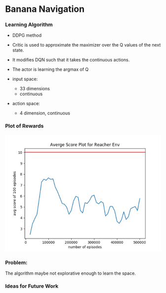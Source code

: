 # Banana Navigation

### Learning Algorithm
- DDPG method
- Critic is used to approximate the maximizer over the Q values of the next state. 
- It modifies DQN such that it takes the continuous actions. 
- The actor is learning the argmax of Q

- input space: 
    - 33 dimensions
    - continuous
- action space: 
    - 4 dimension, continuous

### Plot of Rewards
![Score Plot](score.png)

### Problem:
The algorithm maybe not explorative enough to learn the space. 

### Ideas for Future Work